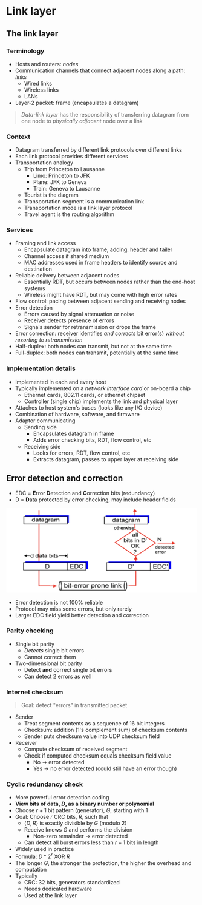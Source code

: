 # Link layer

## The link layer

### Terminology

- Hosts and routers: *nodes*
- Communication channels that connect adjacent nodes along a path: *links*
	- Wired links
	- Wireless links
	- LANs
- Layer-2 packet: frame (encapsulates a datagram)

> *Data-link layer* has the responsibility of transferring datagram from one node to *physically adjacent* node over a link

### Context

- Datagram transferred by different link protocols over different links
- Each link protocol provides different services
- Transportation analogy
	- Trip from Princeton to Lausanne
		- Limo: Princeton to JFK
		- Plane: JFK to Geneva
		- Train: Geneva to Lausanne
	- Tourist is the diagram
	- Transportation segment is a communication link
	- Transportation mode is a link layer protocol
	- Travel agent is the routing algorithm

### Services

- Framing and link access
	- Encapsulate datagram into frame, adding. header and tailer
	- Channel access if shared medium
	- MAC addresses used in frame headers to identify source and destination
- Reliable delivery between adjacent nodes
	- Essentially RDT, but occurs between nodes rather than the end-host systems
	- Wireless might have RDT, but may come with high error rates
- Flow control: pacing between adjacent sending and receiving nodes
- Error detection
	- Errors caused by signal attenuation or noise
	- Receiver detects presence of errors
	- Signals sender for retransmission or drops the frame
- Error correction: receiver identifies *and corrects* bit error(s) *without resorting to retransmission*
- Half-duplex: both nodes can transmit, but not at the same time
- Full-duplex: both nodes can transmit, potentially at the same time

### Implementation details

- Implemented in each and every host
- Typically implemented on a *network interface card* or on-board a chip
	- Ethernet cards, 802.11 cards, or ethernet chipset
	- Controller (single chip) implements the link and physical layer
- Attaches to host system's buses (looks like any I/O device)
- Combination of hardware, software, and firmware
- Adaptor communicating
	- Sending side
		- Encapsulates datagram in frame
		- Adds error checking bits, RDT, flow control, etc
	- Receiving side
		- Looks for errors, RDT, flow control, etc
		- Extracts datagram, passes to upper layer at receiving side

## Error detection and correction

- EDC = **E**rror **D**etection and **C**orrection bits (redundancy)
- D = **D**ata protected by error checking, may include header fields

![Error Detection Process](./figures/error-detection-process.png)

- Error detection is not 100% reliable
- Protocol may miss some errors, but only rarely
- Larger EDC field yield better detection and correction

### Parity checking

- Single bit parity
	- *Detects* single bit errors
	- Cannot correct them
- Two-dimensional bit parity
	- Detect **and** correct single bit errors
	- Can detect 2 errors as well

### Internet checksum

> Goal: detect "errors" in transmitted packet

- Sender
	- Treat segment contents as a sequence of 16 bit integers
	- Checksum: addition (1's complement sum) of checksum contents
	- Sender puts checksum value into UDP checksum field
- Receiver
	- Compute checksum of received segment
	- Check if computed checksum equals checksum field value
		- No -> error detected
		- Yes -> no error detected (could still have an error though)

### Cyclic redundancy check

- More powerful error detection coding
- **View bits of data, $D$, as a binary number or polynomial**
- Choose $r + 1$ bit pattern (generator), $G$, starting with 1
- Goal: Choose $r$ CRC bits, $R$, such that
	- $\langle D, \, R \rangle$ is exactly divisible by $G$ (modulo 2)
	- Receive knows $G$ and performs the division
		- Non-zero remainder -> error detected
	- Can detect all burst errors less than $r + 1$ bits in length
- Widely used in practice
- Formula: $D * 2^{r} \text{ XOR } R$
- The longer $G$, the stronger the protection, the higher the overhead and computation
- Typically
	- CRC: 32 bits, generators standardized
	- Needs dedicated hardware
	- Used at the link layer

